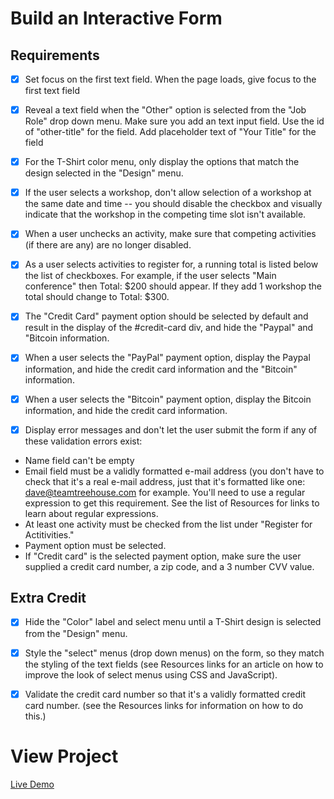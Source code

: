 Build an Interactive Form
================================

## Requirements

- [X] Set focus on the first text field. When the page loads, give focus to the first text field

- [X] Reveal a text field when the "Other" option is selected from the "Job Role" drop down menu. Make sure you add an text input field. Use the id of "other-title" for the field. Add placeholder text of "Your Title" for the field

- [X] For the T-Shirt color menu, only display the options that match the design selected in the "Design" menu.

- [X] If the user selects a workshop, don't allow selection of a workshop at the same date and time -- you should disable the checkbox and visually indicate that the workshop in the competing time slot isn't available.

- [X] When a user unchecks an activity, make sure that competing activities (if there are any) are no longer disabled.

- [X] As a user selects activities to register for, a running total is listed below the list of checkboxes. For example, if the user selects "Main conference" then Total: $200 should appear. If they add 1 workshop the total should change to Total: $300.

- [X] The "Credit Card" payment option should be selected by default and result in the display of the #credit-card div, and hide the "Paypal" and "Bitcoin information.

- [X] When a user selects the "PayPal" payment option, display the Paypal information, and hide the credit card information and the "Bitcoin" information.

- [X] When a user selects the "Bitcoin" payment option, display the Bitcoin information, and hide the credit card information.

- [X] Display error messages and don't let the user submit the form if any of these validation errors exist:
- Name field can't be empty
- Email field must be a validly formatted e-mail address (you don't have to check that it's a real e-mail address, just that it's formatted like one: dave@teamtreehouse.com for example. You'll need to use a regular expression to get this requirement. See the list of Resources for links to learn about regular expressions.
- At least one activity must be checked from the list under "Register for Actitivities."
- Payment option must be selected.
- If "Credit card" is the selected payment option, make sure the user supplied a credit card number, a zip code, and a 3 number CVV value.


## Extra Credit

- [X] Hide the "Color" label and select menu until a T-Shirt design is selected from the "Design" menu.

- [X] Style the "select" menus (drop down menus) on the form, so they match the styling of the text fields (see Resources links for an article on how to improve the look of select menus using CSS and JavaScript).

- [X] Validate the credit card number so that it's a validly formatted credit card number. (see the Resources links for information on how to do this.)

# View Project
[Live Demo](https://michaelgreco7.github.io/Interactive_Form/)